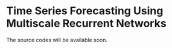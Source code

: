 # Time Series Forecasting Using Multiscale Recurrent Networks

The source codes will be available soon.
